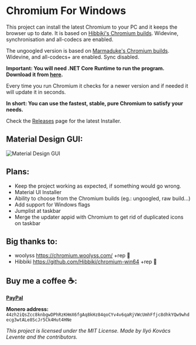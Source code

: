 # Chromium For Windows
This project can install the latest Chromium to your PC and it keeps the browser up to date. It is based on [Hibbiki's Chromium builds](https://github.com/Hibbiki/chromium-win64).
Widevine, synchronisation and all-codecs are enabled.

The ungoogled version is based on [Marmaduke's Chromium builds](https://github.com/macchrome/winchrome/).
Widevine, and all-codecs+ are enabled. Sync disabled.

**Important: You will need .NET Core Runtime to run the program. Download it from [here](https://dotnet.microsoft.com/download).**

Every time you run Chromium it checks for a newer version and if needed it will update it in seconds.

**In short: You can use the fastest, stable, pure Chromium to satisfy your needs.**

Check the [Releases](https://github.com/iklevente/ChromiumForWindows/releases/latest) page for the latest Installer.

## Material Design GUI:
![Material Design GUI](https://raw.githubusercontent.com/iklevente/ChromiumForWindows/master/ChromiumForWindows/Images/chromiumforwindowsgui.PNG)


## Plans:
- Keep the project working as expected, if something would go wrong.
- Material UI Installer
- Ability to choose from the Chromium builds (eg.: ungoogled, raw build...)
- Add support for Windows flags
- Jumplist at taskbar
- Merge the updater appid with Chromium to get rid of duplicated icons on taskbar
 
 ## Big thanks to:
 - woolyss https://chromium.woolyss.com/ +rep 🍺
 - Hibbiki https://github.com/Hibbiki/chromium-win64 +rep 🍺
 
 ## Buy me a coffee ☕:
**[PayPal](https://www.paypal.me/iklevi)**

**Monero address:** `44zh2iQsZcc8knbgwDPhRzKHmX6fgAq8kHz84qoCYv4v6qaRjVWcUmhFfjc8dhkYQw9whdecg3wtALe8ScJr5Ck4Hut4HNe`


*This project is licensed under the MIT License. Made by Ilyó Kovács Levente and the contributors.*
